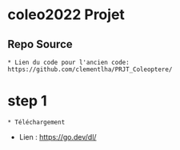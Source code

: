 # coleo2022 Projet 

## Repo Source 
	* Lien du code pour l'ancien code: https://github.com/clementlha/PRJT_Coleoptere/
# step 1 
	* Téléchargement
* Lien : https://go.dev/dl/
